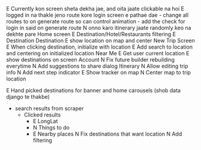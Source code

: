 E Currently kon screen sheta dekha jae, and oita jaate clickable na hoi
E logged in na thakle jeno route kore login screen e pathae dae
    - change all routes to on generate route so can control animation
    - add the check for login in said on generate route
N onno karo itinerary jaate randomly keo na dekhte pare
Home screen
	E Destination/Hotel/Restaurants filtering
	E Destination
Destination
    E show location on map and center 
New Trip Screen
    E When clicking destination, initialize with location
    E Add search to location and centering on initialized location
Near Me
	E Get user current location
	E show destinations on screen
Account
    N Fix future builder rebuilding everytime
    N Add suggestions to share dialog
Itinerary
    N Allow editing trip info
    N Add next step indicator
    E Show tracker on map
    N Center map to trip location

E Hand picked destinations for banner and home carousels (shob data django te thakbe)
- search results from scraper
  - Clicked results
    - E LongLat
    - N Things to do
    - E Nearby places
N Fix destinations that want location
N Add filtering